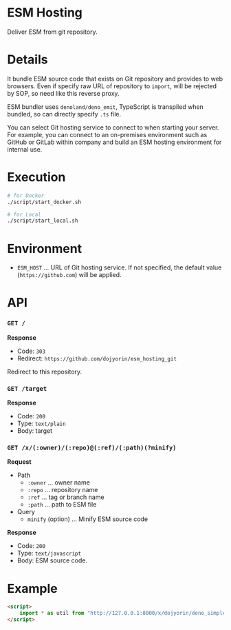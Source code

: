 # **ESM Hosting**

Deliver ESM from git repository.

# Details
It bundle ESM source code that exists on Git repository and provides to web browsers.
Even if specify raw URL of repository to `import`, will be rejected by SOP, so need like this reverse proxy.

ESM bundler uses `denoland/deno_emit`, TypeScript is transpiled when bundled, so can directly specify `.ts` file.

You can select Git hosting service to connect to when starting your server.
For example, you can connect to an on-premises environment such as GitHub or GitLab within company and build an ESM hosting environment for internal use.

# Execution
```sh
# for Docker
./script/start_docker.sh

# for Local
./script/start_local.sh
```

# Environment
- `ESM_HOST` ... URL of Git hosting service. If not specified, the default value (`https://github.com`) will be applied.

# API
### `GET /`

**Response**

- Code: `303`
- Redirect: `https://github.com/dojyorin/esm_hosting_git`

Redirect to this repository.

### `GET /target`

**Response**

- Code: `200`
- Type: `text/plain`
- Body: target

### `GET /x/(:owner)/(:repo)@(:ref)/(:path)(?minify)`

**Request**

- Path
    - `:owner` ... owner name
    - `:repo` ... repository name
    - `:ref` ... tag or branch name
    - `:path` ... path to ESM file
- Query
    - `minify` (option) ... Minify ESM source code

**Response**

- Code: `200`
- Type: `text/javascript`
- Body: ESM source code.

# Example
```html
<script>
    import * as util from "http://127.0.0.1:8000/x/dojyorin/deno_simple_utility@v1.0.0/mod.ts";
</script>
```